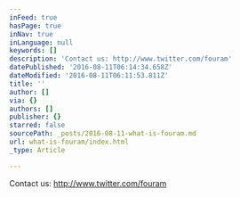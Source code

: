 ```yaml
---
inFeed: true
hasPage: true
inNav: true
inLanguage: null
keywords: []
description: 'Contact us: http://www.twitter.com/fouram'
datePublished: '2016-08-11T06:14:34.658Z'
dateModified: '2016-08-11T06:11:53.811Z'
title: ''
author: []
via: {}
authors: []
publisher: {}
starred: false
sourcePath: _posts/2016-08-11-what-is-fouram.md
url: what-is-fouram/index.html
_type: Article

---
```

Contact us: http://www.twitter.com/fouram